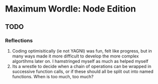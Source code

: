 # Maximum Wordle: Node Edition

## TODO

### Reflections

1. Coding optimisitically (ie not YAGNI) was fun, felt like progress, but in many ways made it more difficult to develop the more complex algortihms later on. I hamstringed myself as much as helped myself
2. Its a wrestle to decide when a chain of operations can be wrapped in successive function calls, or if these should all be split out into named functions. When is too much, too much?